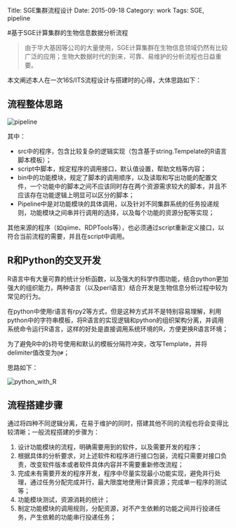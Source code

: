Title: SGE集群流程设计
Date: 2015-09-18
Category: work
Tags: SGE, pipeline

#基于SGE计算集群的生物信息数据分析流程

>由于华大基因等公司的大量使用，SGE计算集群在生物信息领域仍然有比较广泛的应用；生物大数据时代的到来，可靠、易维护的分析流程也日益重要。

本文阐述本人在一次16S/ITS流程设计与搭建时的心得，大体思路如下：

## 流程整体思路

![pipeline](http://ww3.sinaimg.cn/mw1024/95202659gw1ew6qpe8f4ej21a413atf7.jpg)

其中：

* src中的程序，包含比较复杂的逻辑实现（包含基于string.Tempelate的R语言脚本模板）；
* script中脚本，规定程序的调用接口，默认值设置，帮助文档等内容；
* bin中的功能模块，规定了脚本的调用顺序，以及读取和写出功能的配置文件，一个功能中的脚本之间不应该同时存在两个资源需求较大的脚本，并且不应该存在功能逻辑上明显可以区分的脚本；
* Pipeline中是对功能模块的具体调用，以及针对不同集群系统的任务投递规则，功能模块之间串并行调用的选择，以及每个功能的资源分配等实现；

其他来源的程序（如qiime、RDPTools等），也必须通过script重新定义接口，以符合当前流程的需要，并且在script中调用。

## R和Python的交叉开发

R语言中有大量可靠的统计分析函数，以及强大的科学作图功能，结合python更加强大的组织能力，两种语言（以及perl语言）结合开发是生物信息分析过程中较为常见的行为。

在python中使用r语言有rpy2等方式，但是这种方式并不是特别容易理解，利用python中的字符串模板，将R语言的实现逻辑和python的组织架构分离，并调用系统命令运行R语言，这样的好处是直接调用系统环境的R，方便更换R语言环境；

为了避免R中的`$`符号使用和默认的模板分隔符冲突，改写Template，并将delimiter值改变为`@#`；

思路如下：

![python_with_R](http://ww1.sinaimg.cn/mw1024/95202659gw1ew6qpe521zj212y11agpg.jpg)

## 流程搭建步骤

通过将四种不同逻辑分离，在易于维护的同时，搭建其他不同的流程也将会变得比较清晰；一般流程搭建的步骤为：

1. 设计功能模块的流程，明确需要用到的软件，以及需要开发的程序；
2. 根据具体的分析要求，对上述软件和程序进行接口包装，流程只需要对接口负责，改变软件版本或者软件具体内容并不需要重新修改流程；
3. 完成未有需要开发的程序开发，程序中尽量实现最小功能实现，避免并行处理，通过任务分配完成并行，最大限度地使用计算资源；完成单一程序的测试等；
4. 功能模块测试，资源消耗的统计；
5. 制定功能模块的调用规则，分配资源，对不产生依赖的功能之间并行投递任务，产生依赖的功能串行投递任务；
